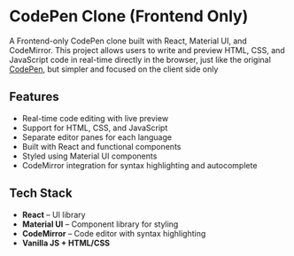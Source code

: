 # CodePen Clone (Frontend Only)

A Frontend-only CodePen clone built with React, Material UI, and CodeMirror. This project allows users to write and preview HTML, CSS, and JavaScript code in real-time directly in the browser, just like the original [CodePen](https://codepen.io), but simpler and focused on the client side only

## Features

- Real-time code editing with live preview
- Support for HTML, CSS, and JavaScript
- Separate editor panes for each language
- Built with React and functional components
- Styled using Material UI components
- CodeMirror integration for syntax highlighting and autocomplete

## Tech Stack

- **React** – UI library
- **Material UI** – Component library for styling
- **CodeMirror** – Code editor with syntax highlighting
- **Vanilla JS + HTML/CSS**




